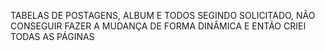 TABELAS DE POSTAGENS, ALBUM E TODOS SEGINDO SOLICITADO, NÃO CONSEGUIR FAZER A MUDANÇA DE FORMA DINÂMICA E ENTÃO CRIEI TODAS AS PÁGINAS